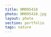 ```yaml
--- 
title: NM095418 
photo: NM095418.jpg 
layout: photo 
section: portfolio 
tags: nature 
---  
```

  
